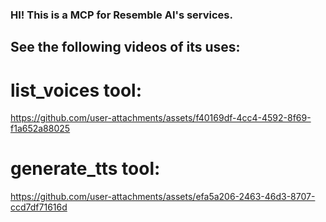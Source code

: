 ### HI! This is a MCP for Resemble AI's services.

## See the following videos of its uses:

# **list_voices tool:**
https://github.com/user-attachments/assets/f40169df-4cc4-4592-8f69-f1a652a88025

# **generate_tts tool:**
https://github.com/user-attachments/assets/efa5a206-2463-46d3-8707-ccd7df71616d



